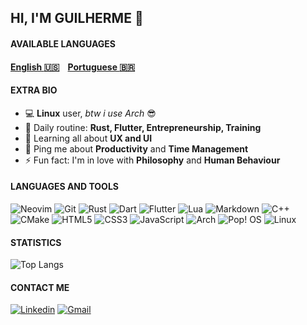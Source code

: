## HI, I'M GUILHERME :wave:

#### AVAILABLE LANGUAGES
#### [English :us:](./README.md)&nbsp;&nbsp;&nbsp;&nbsp;[Portuguese :brazil:](./README_BR.md)

#### EXTRA BIO
- :computer: **Linux** user, *btw i use Arch* :sunglasses:
- :calendar: Daily routine: **Rust, Flutter, Entrepreneurship, Training**
- :seedling: Learning all about  **UX and UI**
- :speech_balloon: Ping me about **Productivity** and **Time Management**
- :zap: Fun fact: I'm in love with **Philosophy** and **Human Behaviour**

#### LANGUAGES AND TOOLS
![Neovim](https://img.shields.io/badge/NeoVim-%2357A143.svg?&style=for-the-badge&logo=neovim&logoColor=white)
![Git](https://img.shields.io/badge/git-%23F05033.svg?style=for-the-badge&logo=git&logoColor=white)
![Rust](https://img.shields.io/badge/rust-%23000000.svg?style=for-the-badge&logo=rust&logoColor=white)
![Dart](https://img.shields.io/badge/dart-%230175C2.svg?style=for-the-badge&logo=dart&logoColor=white)
![Flutter](https://img.shields.io/badge/Flutter-%2302569B.svg?style=for-the-badge&logo=Flutter&logoColor=white)
![Lua](https://img.shields.io/badge/lua-%232C2D72.svg?style=for-the-badge&logo=lua&logoColor=white)
![Markdown](https://img.shields.io/badge/markdown-%23000000.svg?style=for-the-badge&logo=markdown&logoColor=white)
![C++](https://img.shields.io/badge/c++-%2300599C.svg?style=for-the-badge&logo=c%2B%2B&logoColor=white)
![CMake](https://img.shields.io/badge/CMake-%23008FBA.svg?style=for-the-badge&logo=cmake&logoColor=white)
![HTML5](https://img.shields.io/badge/html5-%23E34F26.svg?style=for-the-badge&logo=html5&logoColor=white)
![CSS3](https://img.shields.io/badge/css3-%231572B6.svg?style=for-the-badge&logo=css3&logoColor=white)
![JavaScript](https://img.shields.io/badge/javascript-%23323330.svg?style=for-the-badge&logo=javascript&logoColor=%23F7DF1E)
![Arch](https://img.shields.io/badge/Arch%20Linux-1793D1?logo=arch-linux&logoColor=fff&style=for-the-badge)
![Pop! OS](https://img.shields.io/badge/Pop!_OS-48B9C7?style=for-the-badge&logo=Pop!_OS&logoColor=white)
![Linux](https://img.shields.io/badge/Linux-FCC624?style=for-the-badge&logo=linux&logoColor=black)

#### STATISTICS
![Top Langs](https://github-readme-stats.vercel.app/api/top-langs/?username=guilhermedasilvavieira&langs_count=10&layout=compact&theme=onedark) 
#### CONTACT ME
[![Linkedin](https://img.shields.io/badge/LinkedIn-0077B5?style=for-the-badge&logo=linkedin&logoColor=white)](https://www.linkedin.com/in/guilherme-da-silva-vieira-68479414b/)
[![Gmail](https://img.shields.io/badge/Gmail-D14836?style=for-the-badge&logo=gmail&logoColor=white)](https://mail.google.com/mail/#inbox?compose=CllgCJNqtVdgZrLvGjrJhNvsxhXkjdccHsZKlkLtqLsmXJWxLJhRDtpzsfqLPsVvwclQFfbhPkg)
